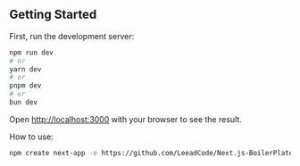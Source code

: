 ## Getting Started

First, run the development server:

```bash
npm run dev
# or
yarn dev
# or
pnpm dev
# or
bun dev
```

Open [http://localhost:3000](http://localhost:3000) with your browser to see the result.

How to use:
```bash
npm create next-app -e https://github.com/LeeadCode/Next.js-BoilerPlate
```
